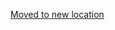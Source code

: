 [Moved to new location](https://github.com/DataTalksClub/machine-learning-zoomcamp/blob/master/08-deep-learning/13-summary.md)